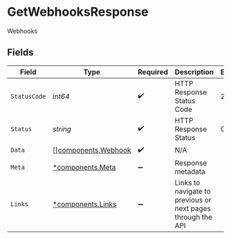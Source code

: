 # GetWebhooksResponse

Webhooks


## Fields

| Field                                                       | Type                                                        | Required                                                    | Description                                                 | Example                                                     |
| ----------------------------------------------------------- | ----------------------------------------------------------- | ----------------------------------------------------------- | ----------------------------------------------------------- | ----------------------------------------------------------- |
| `StatusCode`                                                | *int64*                                                     | :heavy_check_mark:                                          | HTTP Response Status Code                                   | 200                                                         |
| `Status`                                                    | *string*                                                    | :heavy_check_mark:                                          | HTTP Response Status                                        | OK                                                          |
| `Data`                                                      | [][components.Webhook](../../models/components/webhook.md)  | :heavy_check_mark:                                          | N/A                                                         |                                                             |
| `Meta`                                                      | [*components.Meta](../../models/components/meta.md)         | :heavy_minus_sign:                                          | Response metadata                                           |                                                             |
| `Links`                                                     | [*components.Links](../../models/components/links.md)       | :heavy_minus_sign:                                          | Links to navigate to previous or next pages through the API |                                                             |